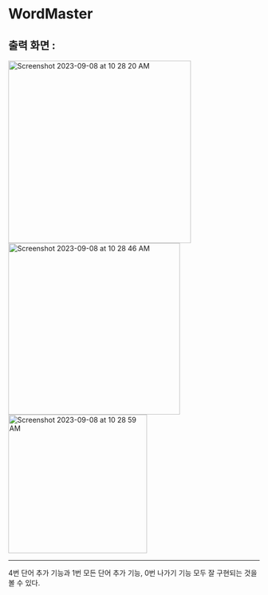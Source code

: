 # WordMaster

출력 화면 : 
--------
<img width="366" alt="Screenshot 2023-09-08 at 10 28 20 AM" src="https://github.com/morehey/WordMaster/assets/126431810/2e08787e-7e48-4b21-abdb-2eb326a7304c">

<img width="344" alt="Screenshot 2023-09-08 at 10 28 46 AM" src="https://github.com/morehey/WordMaster/assets/126431810/a5aa456c-ece3-4cca-827e-2deea48883f2">

<img width="278" alt="Screenshot 2023-09-08 at 10 28 59 AM" src="https://github.com/morehey/WordMaster/assets/126431810/68f005c7-6ed4-449d-80e2-02df71b9af4c">

-------
4번 단어 추가 기능과 1번 모든 단어 추가 기능, 0번 나가기 기능 모두 잘 구현되는 것을 볼 수 있다. 
